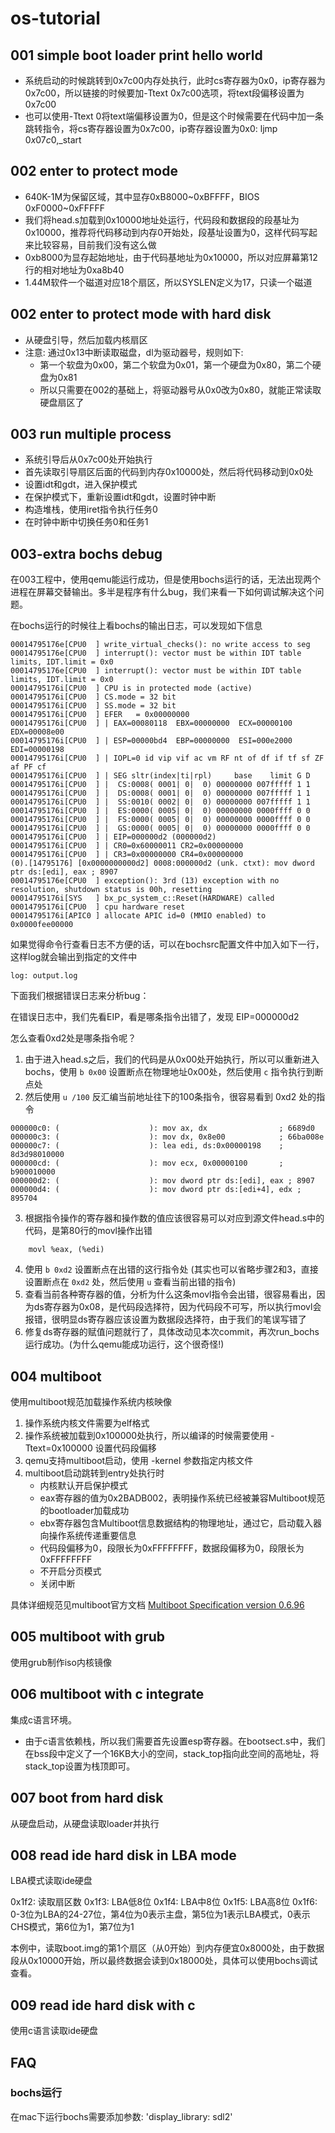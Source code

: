 # os-tutorial

## 001 simple boot loader print hello world

- 系统启动的时候跳转到0x7c00内存处执行，此时cs寄存器为0x0，ip寄存器为0x7c00，所以链接的时候要加-Ttext 0x7c00选项，将text段偏移设置为0x7c00
- 也可以使用-Ttext 0将text端偏移设置为0，但是这个时候需要在代码中加一条跳转指令，将cs寄存器设置为0x7c00，ip寄存器设置为0x0: ljmp $0x07c0,$_start

## 002 enter to protect mode

- 640K-1M为保留区域，其中显存0xB8000~0xBFFFF，BIOS 0xF0000~0xFFFFF
- 我们将head.s加载到0x10000地址处运行，代码段和数据段的段基址为0x10000，推荐将代码移动到内存0开始处，段基址设置为0，这样代码写起来比较容易，目前我们没有这么做
- 0xb8000为显存起始地址，由于代码基地址为0x10000，所以对应屏幕第12行的相对地址为0xa8b40
- 1.44M软件一个磁道对应18个扇区，所以SYSLEN定义为17，只读一个磁道

## 002 enter to protect mode with hard disk

- 从硬盘引导，然后加载内核扇区
- 注意: 通过0x13中断读取磁盘，dl为驱动器号，规则如下:
  - 第一个软盘为0x00，第二个软盘为0x01，第一个硬盘为0x80，第二个硬盘为0x81
  - 所以只需要在002的基础上，将驱动器号从0x0改为0x80，就能正常读取硬盘扇区了

## 003 run multiple process

- 系统引导后从0x7c00处开始执行
- 首先读取引导扇区后面的代码到内存0x10000处，然后将代码移动到0x0处
- 设置idt和gdt，进入保护模式
- 在保护模式下，重新设置idt和gdt，设置时钟中断
- 构造堆栈，使用iret指令执行任务0
- 在时钟中断中切换任务0和任务1

## 003-extra bochs debug

在003工程中，使用qemu能运行成功，但是使用bochs运行的话，无法出现两个进程在屏幕交替输出。多半是程序有什么bug，我们来看一下如何调试解决这个问题。

在bochs运行的时候往上看bochs的输出日志，可以发现如下信息
```
00014795176e[CPU0  ] write_virtual_checks(): no write access to seg
00014795176e[CPU0  ] interrupt(): vector must be within IDT table limits, IDT.limit = 0x0
00014795176e[CPU0  ] interrupt(): vector must be within IDT table limits, IDT.limit = 0x0
00014795176i[CPU0  ] CPU is in protected mode (active)
00014795176i[CPU0  ] CS.mode = 32 bit
00014795176i[CPU0  ] SS.mode = 32 bit
00014795176i[CPU0  ] EFER   = 0x00000000
00014795176i[CPU0  ] | EAX=00080118  EBX=00000000  ECX=00000100  EDX=00008e00
00014795176i[CPU0  ] | ESP=00000bd4  EBP=00000000  ESI=000e2000  EDI=00000198
00014795176i[CPU0  ] | IOPL=0 id vip vif ac vm RF nt of df if tf sf ZF af PF cf
00014795176i[CPU0  ] | SEG sltr(index|ti|rpl)     base    limit G D
00014795176i[CPU0  ] |  CS:0008( 0001| 0|  0) 00000000 007fffff 1 1
00014795176i[CPU0  ] |  DS:0008( 0001| 0|  0) 00000000 007fffff 1 1
00014795176i[CPU0  ] |  SS:0010( 0002| 0|  0) 00000000 007fffff 1 1
00014795176i[CPU0  ] |  ES:0000( 0005| 0|  0) 00000000 0000ffff 0 0
00014795176i[CPU0  ] |  FS:0000( 0005| 0|  0) 00000000 0000ffff 0 0
00014795176i[CPU0  ] |  GS:0000( 0005| 0|  0) 00000000 0000ffff 0 0
00014795176i[CPU0  ] | EIP=000000d2 (000000d2)
00014795176i[CPU0  ] | CR0=0x60000011 CR2=0x00000000
00014795176i[CPU0  ] | CR3=0x00000000 CR4=0x00000000
(0).[14795176] [0x0000000000d2] 0008:000000d2 (unk. ctxt): mov dword ptr ds:[edi], eax ; 8907
00014795176e[CPU0  ] exception(): 3rd (13) exception with no resolution, shutdown status is 00h, resetting
00014795176i[SYS   ] bx_pc_system_c::Reset(HARDWARE) called
00014795176i[CPU0  ] cpu hardware reset
00014795176i[APIC0 ] allocate APIC id=0 (MMIO enabled) to 0x0000fee00000
```

如果觉得命令行查看日志不方便的话，可以在bochsrc配置文件中加入如下一行，这样log就会输出到指定的文件中
```
log: output.log
```

下面我们根据错误日志来分析bug：

在错误日志中，我们先看EIP，看是哪条指令出错了，发现 EIP=000000d2

怎么查看0xd2处是哪条指令呢？

1. 由于进入head.s之后，我们的代码是从0x00处开始执行，所以可以重新进入bochs，使用 `b 0x00` 设置断点在物理地址0x00处，然后使用 `c` 指令执行到断点处
2. 然后使用 `u /100` 反汇编当前地址往下的100条指令，很容易看到 0xd2 处的指令
```
000000c0: (                    ): mov ax, dx                ; 6689d0
000000c3: (                    ): mov dx, 0x8e00            ; 66ba008e
000000c7: (                    ): lea edi, ds:0x00000198    ; 8d3d98010000
000000cd: (                    ): mov ecx, 0x00000100       ; b900010000
000000d2: (                    ): mov dword ptr ds:[edi], eax ; 8907
000000d4: (                    ): mov dword ptr ds:[edi+4], edx ; 895704

```
3. 根据指令操作的寄存器和操作数的值应该很容易可以对应到源文件head.s中的代码，是第80行的movl操作出错
```
    movl %eax, (%edi)
```
4. 使用 `b 0xd2` 设置断点在出错的这行指令处 (其实也可以省略步骤2和3，直接设置断点在 `0xd2` 处，然后使用 `u` 查看当前出错的指令)
5. 查看当前各种寄存器的值，分析为什么这条movl指令会出错，很容易看出，因为ds寄存器为0x08，是代码段选择符，因为代码段不可写，所以执行movl会报错，很明显ds寄存器应该设置为数据段选择符，由于我们的笔误写错了
6. 修复ds寄存器的赋值问题就行了，具体改动见本次commit，再次run_bochs运行成功。(为什么qemu能成功运行，这个很奇怪!)

## 004 multiboot

使用multiboot规范加载操作系统内核映像

1. 操作系统内核文件需要为elf格式
2. 操作系统被加载到0x100000处执行，所以编译的时候需要使用 -Ttext=0x100000 设置代码段偏移
3. qemu支持multiboot启动，使用 -kernel 参数指定内核文件
4. multiboot启动跳转到entry处执行时
   - 内核默认开启保护模式
   - eax寄存器的值为0x2BADB002，表明操作系统已经被兼容Multiboot规范的bootloader加载成功
   - ebx寄存器包含Multiboot信息数据结构的物理地址，通过它，启动载入器向操作系统传递重要信息
   - 代码段偏移为0，段限长为0xFFFFFFFF，数据段偏移为0，段限长为0xFFFFFFFF
   - 不开启分页模式
   - 关闭中断

具体详细规范见multiboot官方文档 [Multiboot Specification version 0.6.96](https://www.gnu.org/software/grub/manual/multiboot/multiboot.html)

## 005 multiboot with grub

使用grub制作iso内核镜像

## 006 multiboot with c integrate

集成c语言环境。

- 由于c语言依赖栈，所以我们需要首先设置esp寄存器。在bootsect.s中，我们在bss段中定义了一个16KB大小的空间，stack_top指向此空间的高地址，将stack_top设置为栈顶即可。

## 007 boot from hard disk

从硬盘启动，从硬盘读取loader并执行

## 008 read ide hard disk in LBA mode

LBA模式读取ide硬盘

0x1f2: 读取扇区数
0x1f3: LBA低8位
0x1f4: LBA中8位
0x1f5: LBA高8位
0x1f6: 0-3位为LBA的24-27位，第4位为0表示主盘，第5位为1表示LBA模式，0表示CHS模式，第6位为1，第7位为1

本例中，读取boot.img的第1个扇区（从0开始）到内存便宜0x8000处，由于数据段从0x10000开始，所以最终数据会读到0x18000处，具体可以使用bochs调试查看。

## 009 read ide hard disk with c

使用c语言读取ide硬盘

## FAQ

### bochs运行

在mac下运行bochs需要添加参数: 'display_library: sdl2'
